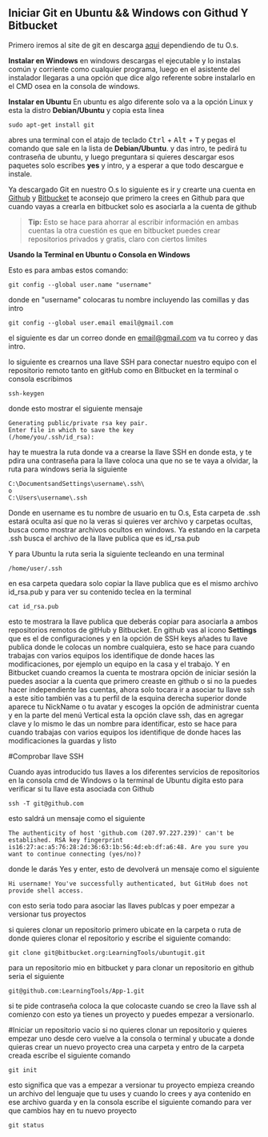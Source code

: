 ## **Iniciar Git en Ubuntu && Windows con Githud Y Bitbucket** ##

Primero iremos al site de git en descarga [aqui](http://git-scm.com/downloads) dependiendo de tu O.s.

**Instalar en Windows**
en windows descargas el ejecutable y lo instalas común y corriente como cualquier programa, luego en el asistente del instalador llegaras a una opción que dice algo referente sobre instalarlo en el CMD osea en la consola de windows. 

**Instalar en Ubuntu** 
En ubuntu es algo diferente solo va a la opción Linux y esta la distro **Debian/Ubuntu** y copia esta linea

    sudo apt-get install git

 abres una  terminal con el atajo de teclado <kbd>Ctrl</kbd> + <kbd>Alt</kbd> + <kbd> T</kbd> y pegas el comando que sale en la lista de **Debian/Ubuntu**. y das intro, te pedirá tu contraseña de ubuntu, y luego preguntara si quieres descargar esos paquetes solo escribes **yes** y intro, y a esperar a que todo descargue e instale.

Ya descargado Git en nuestro O.s lo siguiente es ir y crearte una cuenta en [Github](https://github.com) y [Bitbucket](https://bitbucket.org/) te aconsejo que primero la crees en Github para que cuando vayas a crearla en bitbucket solo es asociarla a la cuenta de github 
> **Tip:** Esto se hace para ahorrar al  escribir información en ambas cuentas la otra cuestión es que en bitbucket puedes crear repositorios privados y gratis, claro con ciertos limites

**Usando la Terminal en Ubuntu o Consola en Windows**
 
 Esto es para ambas estos comando:

    git config --global user.name "username"

donde en "username" colocaras tu nombre incluyendo las comillas y das intro

    git config --global user.email email@gmail.com
el siguiente es dar un correo donde en email@gmail.com va tu correo  y das intro.

lo siguiente es crearnos una llave SSH para conectar nuestro equipo con el repositorio remoto tanto en gitHub como en Bitbucket  en la terminal o consola escribimos

    ssh-keygen
    
   donde esto mostrar el siguiente mensaje 
   

    Generating public/private rsa key pair.
    Enter file in which to save the key
    (/home/you/.ssh/id_rsa):

 hay te muestra la ruta donde va a crearse la llave SSH en donde esta, y te pdira una contraseña para la llave coloca una que no se te vaya a olvidar, la  ruta  para windows seria la siguiente

    C:\DocumentsandSettings\username\.ssh\ 
    o 
    C:\Users\username\.ssh
Donde en username es tu nombre de usuario en tu O.s, Esta carpeta de .ssh estará oculta así que no la veras si quieres ver archivo y carpetas ocultas, busca como mostrar archivos ocultos en windows. Ya estando en la carpeta .ssh busca el archivo de la llave publica que es id_rsa.pub

Y para Ubuntu la ruta seria la siguiente tecleando en una terminal 

    /home/user/.ssh
    
 en esa carpeta quedara solo copiar la llave publica que es el mismo archivo id_rsa.pub y para ver su contenido teclea en la terminal 

    cat id_rsa.pub
    
esto te mostrara la llave publica que deberás copiar para asociarla a ambos repositorios remotos de gitHub y Bitbucket. En github vas al icono <i class="icon-cog"></i> **Settings** que es el de configuraciones y en la opción de SSH keys añades tu llave publica donde le colocas un nombre cualquiera, esto se hace para cuando trabajas con varios equipos los identifique de donde haces las modificaciones, por ejemplo un equipo en la casa y el trabajo. 
Y en Bitbucket cuando creamos  la cuenta te mostrara opción de iniciar sesión la puedes asociar a la cuenta que primero creaste en github o si no la puedes hacer independiente las cuentas, ahora solo tocara ir a asociar tu llave ssh a este sitio también vas a tu perfil de la esquina derecha superior donde aparece tu NickName o tu avatar y escoges la opción de administrar cuenta y en la parte del menú Vertical esta la opción clave ssh, das en agregar clave y lo mismo le das un nombre para identificar,  esto se hace para cuando trabajas con varios equipos los identifique de donde haces las modificaciones la guardas y listo

#Comprobar llave SSH

Cuando ayas introducido tus llaves a los diferentes servicios de repositorios en la consola cmd de Windows o la terminal de Ubuntu  digita esto para verificar si tu llave esta asociada con Github

    ssh -T git@github.com
esto saldrá un mensaje como el siguiente

    The authenticity of host 'github.com (207.97.227.239)' can't be established. RSA key fingerprint is16:27:ac:a5:76:28:2d:36:63:1b:56:4d:eb:df:a6:48. Are you sure you want to continue connecting (yes/no)?

donde le darás Yes y enter, esto de devolverá un mensaje como el siguiente 

    Hi username! You've successfully authenticated, but GitHub does not provide shell access.
 con esto seria  todo para asociar las llaves publcas y poer empezar a versionar tus proyectos 

si quieres clonar un repositorio primero ubicate en la carpeta o ruta de donde quieres clonar el repositorio y escribe el siguiente comando:

    git clone git@bitbucket.org:LearningTools/ubuntugit.git
para un repositorio mio en bitbucket y para clonar un repositorio en github seria el siguiente

    git@github.com:LearningTools/App-1.git
si te pide contraseña coloca la  que colocaste cuando se creo la llave ssh al comienzo con esto ya tienes un proyecto y puedes empezar a versionarlo.

#Iniciar un repositorio vacio
si no quieres clonar un repositorio y quieres empezar uno desde cero vuelve a la consola o terminal y ubucate a donde quieras crear un nuevo proyecto crea una carpeta y entro de la carpeta creada escribe el siguiente comando 

    git init
esto significa que vas a empezar a versionar tu proyecto empieza creando un archivo del lenguaje que tu uses y cuando lo crees y aya contenido en ese archivo guarda y en la consola escribe el siguiente comando para ver que cambios hay en tu nuevo proyecto 

    git status

 
 
  
